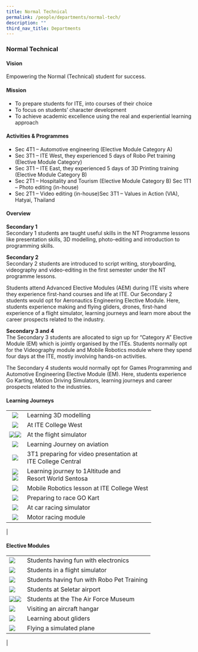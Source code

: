```yaml
---
title: Normal Technical
permalink: /people/departments/normal-tech/
description: ""
third_nav_title: Departments
---
```

### **Normal Technical**
#### **Vision**
Empowering the Normal (Technical) student for success.

#### **Mission**
*   To prepare students for ITE, into courses of their choice        
*   To focus on students’ character development 
*   To achieve academic excellence using the real and experiential learning approach        
    

#### **Activities & Programmes**
*   Sec 4T1 – Automotive engineering (Elective Module Category A)
*   Sec 3T1 – ITE West, they experienced 5 days of Robo Pet training (Elective Module Category)
*   Sec 3T1 – ITE East, they experienced 5 days of 3D Printing training (Elective Module Category B)
*   Sec 2T1 – Hospitality and Tourism (Elective Module Category B) Sec 1T1 – Photo editing (in-house)
*   Sec 2T1 – Video editing (in-house)Sec 3T1 – Values in Action (VIA), Hatyai, Thailand

#### **Overview**
**Secondary 1**<br>
Secondary 1 students are taught useful skills in the NT Programme lessons like presentation skills, 3D modelling, photo-editing and introduction to programming skills.   

**Secondary 2**<br>
Secondary 2 students are introduced to script writing, storyboarding, videography and video-editing in the first semester under the NT programme lessons.

Students attend Advanced Elective Modules (AEM) during ITE visits where they experience first-hand courses and life at ITE. Our Secondary 2 students would opt for Aeronautics Engineering Elective Module. Here, students experience making and flying gliders, drones, first-hand experience of a flight simulator, learning journeys and learn more about the career prospects related to the industry.    

**Secondary 3 and 4**<br>
The Secondary 3 students are allocated to sign up for “Category A” Elective Module (EM) which is jointly organised by the ITEs. Students normally opt for the Videography module and Mobile Robotics module where they spend four days at the ITE, mostly involving hands-on activities.    

The Secondary 4 students would normally opt for Games Programming and Automotive Engineering Elective Module (EM). Here, students experience Go Karting, Motion Driving Simulators, learning journeys and career prospects related to the industries.

#### **Learning Journeys**

| | |
|:---:|---|
| ![](/images/nt1.jpg) | Learning 3D modelling |
| ![](/images/nt2.jpg) | At ITE College West |
| ![](/images/nt3.jpg)![](/images/nt4.jpg) | At the flight simulator |
| ![](/images/nt5.jpg) | Learning Journey on aviation |
| ![](/images/nt6.jpg) | 3T1 preparing for video presentation at<br>ITE College Central |
| ![](/images/nt7.jpg)<br>![](/images/nt8.jpg) | Learning journey to 1Altitude and<br>Resort World Sentosa |
| ![](/images/nt9.jpg) | Mobile Robotics lesson at ITE College West  |
| ![](/images/nt10.jpg) | Preparing to race GO Kart |
| ![](/images/nt11a.jpg) | At car racing simulator |
| ![](/images/nt12.jpg) | Motor racing module |
|

#### **Elective Modules**

|  |  |
|---|---|
| ![](/images/nt13.jpg) | Students having fun with electronics |
| ![](/images/nt14.jpg) | Students in a flight simulator |
| ![](/images/nt15.jpg) | Students having fun with Robo Pet Training  |
| ![](/images/nt16.jpg) | Students at Seletar airport |
| ![](/images/nt17.jpg)![](/images/nt18.jpg) | Students at the The Air Force Museum  |
| ![](/images/nt19.jpg) | Visiting an aircraft hangar   |
| ![](/images/nt20.jpg) | Learning about gliders |
| ![](/images/nt21.jpg) | Flying a simulated plane  |
|



